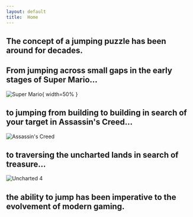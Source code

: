 ```yaml
---
layout: default
title:  Home
---
```

## The concept of a jumping puzzle has been around for decades. 
## From jumping across small gaps in the early stages of Super Mario...

<img src="https://i.ytimg.com/vi/Fn13y0s7hao/maxresdefault.jpg" alt="Super Mario">{ width=50% }

## to jumping from building to building in search of your target in Assassin's Creed...

<img src="http://www.gamersdecide.com/sites/default/files/authors/u14586/4.jpg" alt="Assassin's Creed">

## to traversing the uncharted lands in search of treasure...

<img src="https://cdn3.vox-cdn.com/uploads/chorus_asset/file/6276971/mad-preview-still-06.0.jpg" alt="Uncharted 4">

## the ability to jump has been imperative to the evolvement of modern gaming.

[quickref]: https://github.com/mundimark/quickrefs/blob/master/HTML.md
